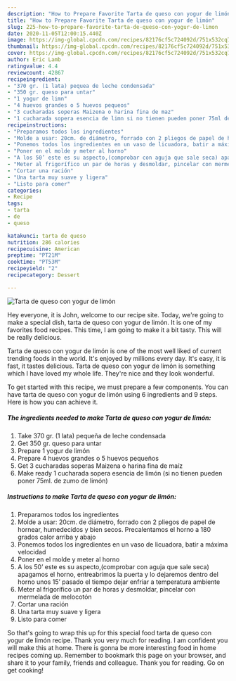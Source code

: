```yaml
---
description: "How to Prepare Favorite Tarta de queso con yogur de limón"
title: "How to Prepare Favorite Tarta de queso con yogur de limón"
slug: 225-how-to-prepare-favorite-tarta-de-queso-con-yogur-de-limon
date: 2020-11-05T12:00:15.440Z
image: https://img-global.cpcdn.com/recipes/82176cf5c724092d/751x532cq70/tarta-de-queso-con-yogur-de-limon-foto-principal.jpg
thumbnail: https://img-global.cpcdn.com/recipes/82176cf5c724092d/751x532cq70/tarta-de-queso-con-yogur-de-limon-foto-principal.jpg
cover: https://img-global.cpcdn.com/recipes/82176cf5c724092d/751x532cq70/tarta-de-queso-con-yogur-de-limon-foto-principal.jpg
author: Eric Lamb
ratingvalue: 4.4
reviewcount: 42867
recipeingredient:
- "370 gr. (1 lata) pequea de leche condensada"
- "350 gr. queso para untar"
- "1 yogur de limn"
- "4 huevos grandes o 5 huevos pequeos"
- "3 cucharadas soperas Maizena o harina fina de maz"
- "1 cucharada sopera esencia de limn si no tienen pueden poner 75ml de zumo de limn"
recipeinstructions:
- "Preparamos todos los ingredientes"
- "Molde a usar: 20cm. de diámetro, forrado con 2 pliegos de papel de hornear, humedecidos y bien secos. Precalentamos el horno a 180 grados calor arriba y abajo"
- "Ponemos todos los ingredientes en un vaso de licuadora, batir a máxima velocidad"
- "Poner en el molde y meter al horno"
- "A los 50’ este es su aspecto,(comprobar con aguja que sale seca) apagamos el horno, entreabrimos la puerta y lo dejaremos dentro del horno unos 15’ pasado el tiempo dejar enfriar a temperatura ambiente"
- "Meter al frigorífico un par de horas y desmoldar, pincelar con mermelada de melocotón"
- "Cortar una ración"
- "Una tarta muy suave y ligera"
- "Listo para comer"
categories:
- Recipe
tags:
- tarta
- de
- queso

katakunci: tarta de queso 
nutrition: 286 calories
recipecuisine: American
preptime: "PT21M"
cooktime: "PT53M"
recipeyield: "2"
recipecategory: Dessert

---
```



![Tarta de queso con yogur de limón](https://img-global.cpcdn.com/recipes/82176cf5c724092d/751x532cq70/tarta-de-queso-con-yogur-de-limon-foto-principal.jpg)

Hey everyone, it is John, welcome to our recipe site. Today, we're going to make a special dish, tarta de queso con yogur de limón. It is one of my favorites food recipes. This time, I am going to make it a bit tasty. This will be really delicious.

Tarta de queso con yogur de limón is one of the most well liked of current trending foods in the world. It's enjoyed by millions every day. It's easy, it is fast, it tastes delicious. Tarta de queso con yogur de limón is something which I have loved my whole life. They're nice and they look wonderful.




To get started with this recipe, we must prepare a few components. You can have tarta de queso con yogur de limón using 6 ingredients and 9 steps. Here is how you can achieve it.

<!--inarticleads1-->

##### The ingredients needed to make Tarta de queso con yogur de limón:

1. Take 370 gr. (1 lata) pequeña de leche condensada
1. Get 350 gr. queso para untar
1. Prepare 1 yogur de limón
1. Prepare 4 huevos grandes o 5 huevos pequeños
1. Get 3 cucharadas soperas Maizena o harina fina de maíz
1. Make ready 1 cucharada sopera esencia de limón (si no tienen pueden poner 75ml. de zumo de limón)




<!--inarticleads2-->

##### Instructions to make Tarta de queso con yogur de limón:

1. Preparamos todos los ingredientes
1. Molde a usar: 20cm. de diámetro, forrado con 2 pliegos de papel de hornear, humedecidos y bien secos. Precalentamos el horno a 180 grados calor arriba y abajo
1. Ponemos todos los ingredientes en un vaso de licuadora, batir a máxima velocidad
1. Poner en el molde y meter al horno
1. A los 50’ este es su aspecto,(comprobar con aguja que sale seca) apagamos el horno, entreabrimos la puerta y lo dejaremos dentro del horno unos 15’ pasado el tiempo dejar enfriar a temperatura ambiente
1. Meter al frigorífico un par de horas y desmoldar, pincelar con mermelada de melocotón
1. Cortar una ración
1. Una tarta muy suave y ligera
1. Listo para comer




So that's going to wrap this up for this special food tarta de queso con yogur de limón recipe. Thank you very much for reading. I am confident you will make this at home. There is gonna be more interesting food in home recipes coming up. Remember to bookmark this page on your browser, and share it to your family, friends and colleague. Thank you for reading. Go on get cooking!
